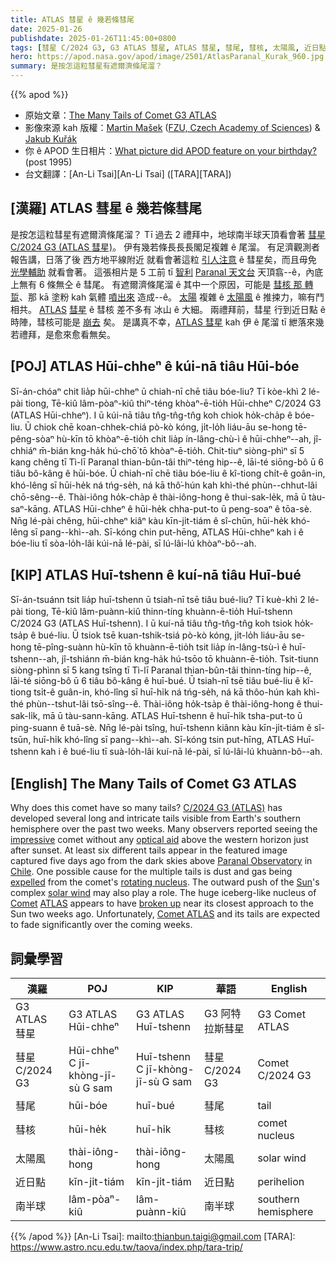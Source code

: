 ```yaml
---
title: ATLAS 彗星 ê 幾若條彗尾
date: 2025-01-26
publishdate: 2025-01-26T11:45:00+0800
tags: [彗星 C/2024 G3, G3 ATLAS 彗星, ATLAS 彗星, 彗尾, 彗核, 太陽風, 近日點, 南半球]
hero: https://apod.nasa.gov/apod/image/2501/AtlasParanal_Kurak_960.jpg
summary: 是按怎這粒彗星有遮爾濟條尾溜？
---
```


{{% apod %}}

- 原始文章：[The Many Tails of Comet G3 ATLAS](https://apod.nasa.gov/apod/ap250126.html)
- 影像來源 kah 版權：[Martin Mašek](https://www.fzu.cz/en/people/bc-martin-masek) ([FZU, Czech Academy of Sciences](https://www.fzu.cz/en/home)) & [Jakub Kuřák](https://www.instagram.com/jakub.kurak/)
- 你 ê APOD 生日相片：[What picture did APOD feature on your birthday?](https://apod.nasa.gov/apod/calendar/allyears.html) (post 1995)
- 台文翻譯：[An-Li Tsai][An-Li Tsai] ([TARA][TARA])

## [漢羅] ATLAS 彗星 ê 幾若條彗尾
是按怎這粒彗星有遮爾濟條尾溜？
Tī 過去 2 禮拜中，地球南半球天頂看會著 [彗星 C/2024 G3 (ATLAS 彗星)][C/2024 G3 (ATLAS)]。
伊有幾若條長長長閣足複雜 ê 尾溜。
有足濟觀測者報告講，日落了後 西方地平線附近 就看會著這粒 [引人注意][impressive] ê 彗星矣，而且毋免 [光學輔助][optical aid] 就看會著。
這張相片是 5 工前 tī [智利][Chile] [Paranal 天文台][Paranal Observatory] 天頂翕--ê，內底上無有 6 條無仝 ê 彗尾。
有遮爾濟條尾溜 ê 其中一个原因，可能是 [彗核 那 轉踅][rotating nucleus]、那 kā 塗粉 kah 氣體 [噴出來][expelled] 造成--ê。
[太陽][Sun] 複雜 ê [太陽風][solar wind] ê 推捒力，嘛有鬥相共。
[ATLAS][ATLAS] [彗星][Comet] ê 彗核 差不多有 冰山 ê 大細。
兩禮拜前，彗星 行到近日點 ê 時陣，彗核可能是 [崩去][broken up] 矣。
是講真不幸，[ATLAS 彗星][Comet ATLAS] kah 伊 ê 尾溜 tī 紲落來幾若禮拜，是愈來愈看無矣。

## [POJ] ATLAS Hūi-chheⁿ ê kúi-nā tiâu Hūi-bóe
Sī-án-chóaⁿ chit lia̍p hūi-chheⁿ ū chiah-nī chē tiâu bóe-liu?
Tī kòe-khì 2 lé-pài tiong, Tē-kiû lâm-pòaⁿ-kiû thiⁿ-téng khòaⁿ-ē-tio̍h Hūi-chheⁿ C/2024 G3 (ATLAS Hūi-chheⁿ).
I ū kúi-nā tiâu tn̂g-tn̂g-tn̂g koh chiok ho̍k-cha̍p ê bóe-liu.
Ū chiok chē koan-chhek-chiá pò-kò kóng, ji̍t-lo̍h liáu-āu se-hong tē-pêng-sòaⁿ hù-kīn tō khòaⁿ-ē-tio̍h chit lia̍p ín-lâng-chù-ì ê hūi-chheⁿ--ah, jî-chhiáⁿ m̄-bián kng-ha̍k hú-chō͘ tō khòaⁿ-ē-tio̍h.
Chit-tiuⁿ siòng-phìⁿ sī 5 kang chêng tī Tì-lī Paranal thian-bûn-tâi thiⁿ-téng hip--ê, lāi-té siōng-bô ū 6 tiâu bô-kâng ê hūi-bóe.
Ū chiah-nī chē tiâu bóe-liu ê kî-tiong chi̍t-ê goân-in, khó-lêng sī hūi-he̍k ná tńg-se̍h, ná kā thô͘-hún kah khì-thé phùn--chhut-lâi chō-sêng--ê.
Thài-iông ho̍k-cha̍p ê thài-iông-hong ê thui-sak-le̍k, mā ū tàu-saⁿ-kāng.
ATLAS Hūi-chheⁿ ê hūi-he̍k chha-put-to ū peng-soaⁿ ê tōa-sè.
Nn̄g lé-pài chêng, hūi-chheⁿ kiâⁿ kàu kīn-ji̍t-tiám ê sî-chūn, hūi-he̍k khó-lêng sī pang--khì--ah.
Sī-kóng chin put-hēng, ATLAS Hūi-chheⁿ kah i ê bóe-liu tī sòa-lo̍h-lâi kúi-nā lé-pài, sī lú-lâi-lú khòaⁿ-bô--ah.

## [KIP] ATLAS Huī-tshenn ê kuí-nā tiâu Huī-bué
Sī-án-tsuánn tsit lia̍p huī-tshenn ū tsiah-nī tsē tiâu bué-liu?
Tī kuè-khì 2 lé-pài tiong, Tē-kiû lâm-puànn-kiû thinn-tíng khuànn-ē-tio̍h Huī-tshenn C/2024 G3 (ATLAS Huī-tshenn).
I ū kuí-nā tiâu tn̂g-tn̂g-tn̂g koh tsiok ho̍k-tsa̍p ê bué-liu.
Ū tsiok tsē kuan-tshik-tsiá pò-kò kóng, ji̍t-lo̍h liáu-āu se-hong tē-pîng-suànn hù-kīn tō khuànn-ē-tio̍h tsit lia̍p ín-lâng-tsù-ì ê huī-tshenn--ah, jî-tshiánn m̄-bián kng-ha̍k hú-tsōo tō khuànn-ē-tio̍h.
Tsit-tiunn siòng-phìnn sī 5 kang tsîng tī Tì-lī Paranal thian-bûn-tâi thinn-tíng hip--ê, lāi-té siōng-bô ū 6 tiâu bô-kâng ê huī-bué.
Ū tsiah-nī tsē tiâu bué-liu ê kî-tiong tsi̍t-ê guân-in, khó-lîng sī huī-hi̍k ná tńg-se̍h, ná kā thôo-hún kah khì-thé phùn--tshut-lâi tsō-sîng--ê.
Thài-iông ho̍k-tsa̍p ê thài-iông-hong ê thui-sak-li̍k, mā ū tàu-sann-kāng.
ATLAS Huī-tshenn ê huī-hi̍k tsha-put-to ū ping-suann ê tuā-sè.
Nn̄g lé-pài tsîng, huī-tshenn kiânn kàu kīn-ji̍t-tiám ê sî-tsūn, huī-hi̍k khó-lîng sī pang--khì--ah.
Sī-kóng tsin put-hīng, ATLAS Huī-tshenn kah i ê bué-liu tī suà-lo̍h-lâi kuí-nā lé-pài, sī lú-lâi-lú khuànn-bô--ah.

## [English] The Many Tails of Comet G3 ATLAS
Why does this comet have so many tails?
[C/2024 G3 (ATLAS)][C/2024 G3 (ATLAS)] has developed several long and intricate tails visible from Earth's southern hemisphere over the past two weeks.
Many observers reported seeing the [impressive][impressive] comet without any [optical aid][optical aid] above the western horizon just after sunset.
At least six different tails appear in the featured image captured five days ago from the dark skies above [Paranal Observatory][Paranal Observatory] in [Chile][Chile].
One possible cause for the multiple tails is dust and gas being [expelled][expelled] from the comet's [rotating nucleus][rotating nucleus].
The outward push of the [Sun][Sun]'s complex [solar wind][solar wind] may also play a role.
The huge iceberg-like nucleus of [Comet][Comet] [ATLAS][ATLAS] appears to have [broken up][broken up] near its closest approach to the Sun two weeks ago.
Unfortunately, [Comet ATLAS][Comet ATLAS] and its tails are expected to fade significantly over the coming weeks.

## 詞彙學習
|漢羅|POJ|KIP|華語|English|
|-|-|-|-|-|
| G3 ATLAS 彗星 | G3 ATLAS Hūi-chheⁿ | G3 ATLAS Huī-tshenn | G3 阿特拉斯彗星 | G3 Comet ATLAS |
| 彗星 C/2024 G3 | Hūi-chheⁿ C jī-khòng-jī-sù G sam | Huī-tshenn C jī-khòng-jī-sù G sam | 彗星 C/2024 G3 | Comet C/2024 G3 |
| 彗尾 | hūi-bóe | huī-bué | 彗尾 | tail |
| 彗核 | hūi-he̍k | huī-hi̍k | 彗核 | comet nucleus |
| 太陽風 | thài-iông-hong | thài-iông-hong | 太陽風 | solar wind |
| 近日點| kīn-ji̍t-tiám | kīn-ji̍t-tiám | 近日點 | perihelion |
| 南半球 | lâm-pòaⁿ-kiû | lâm-puànn-kiû | 南半球 | southern hemisphere |

{{% /apod %}}
[An-Li Tsai]: mailto:thianbun.taigi@gmail.com
[TARA]: https://www.astro.ncu.edu.tw/taova/index.php/tara-trip/

[copyright]: https://apod.nasa.gov/apod/fap/lib/about_apod.html#srapply
[License3]: https://creativecommons.org/licenses/by-nc-nd/3.0/
[License2]:https://creativecommons.org/licenses/by-nc-nd/2.0/

[C/2024 G3 (ATLAS)]:https://en.wikipedia.org/wiki/C/2024_G3_(ATLAS)
[impressive]:https://www.reddit.com/media?url=https%3A%2F%2Fpreview.redd.it%2Fgfkvsovdq4l21.jpg%3Fwidth%3D640%26crop%3Dsmart%26auto%3Dwebp%26s%3Dd24871a13ae2249f7681f845e63e636098a85c84
[optical aid]:https://apod.nasa.gov/apod/ap250124.html
[Paranal Observatory]:https://youtu.be/k_LwlwJWZN0
[Chile]:https://en.wikipedia.org/wiki/Chile
[expelled]:https://apod.nasa.gov/apod/ap151118.html
[rotating nucleus]:https://apod.nasa.gov/apod/ap960414.html
[Sun]:https://science.nasa.gov/sun/
[solar wind]:https://science.nasa.gov/learn/heat/resource/solar-wind-across-our-solar-system-infographic/
[Comet]:https://science.nasa.gov/solar-system/comets/facts/
[ATLAS]:https://atlas.fallingstar.com/
[broken up]:https://skyandtelescope.org/uncategorized/comet-atlas-caught-in-the-act-of-disintegration/
[Comet ATLAS]:https://theskylive.com/c2024g3-info
